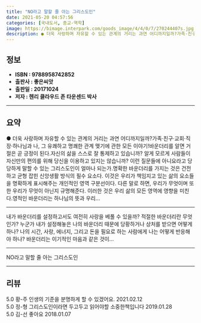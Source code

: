 ```yaml
---
title: "NO라고 말할 줄 아는 그리스도인"
date: 2021-05-20 04:57:56
categories: [국내도서, 종교-역학]
image: https://bimage.interpark.com/goods_image/4/4/0/7/270244407s.jpg
description: ● 더욱 사랑하며 자유할 수 있는 관계의 거리는 과연 어디까지일까?가족·친구·교회·직장·하나님과 나, 그 유쾌하고 명쾌한 관계 맺기에 관한 모든 이야기!바운더리를 알면 거절은 곧 긍정이 된다.자신의 삶을 스스로 잘 통제하고 있습니까? 알게 모르게 사람들이 자신만의 편의를 위해 당신을
---
```


## **정보**

- **ISBN : 9788958742852**
- **출판사 : 좋은씨앗**
- **출판일 : 20171024**
- **저자 : 헨리 클라우드   존 타운센드 박사**

------



## **요약**

●  더욱 사랑하며 자유할 수 있는 관계의 거리는 과연 어디까지일까?가족·친구·교회·직장·하나님과 나, 그 유쾌하고 명쾌한 관계 맺기에 관한 모든 이야기!바운더리를 알면 거절은 곧 긍정이 된다.자신의 삶을 스스로 잘 통제하고 있습니까? 알게 모르게 사람들이 자신만의 편의를 위해 당신을 이용하고 있지는 않습니까? 이런 질문들에 아니요라고 당당하게 말할 수 있는 그리스도인이 얼마나 되는가.명확한 바운더리를 가지는 것은 건전하고 균형 잡힌 신앙생활 방식의 필수 요소다. 이것은 우리가 책임지고 있는 삶의 요소들을 명확하게 표시해주는 개인적인 영역 구분선이다. 다른 말로 하면, 우리가 무엇이며 또한 우리가 무엇이 아닌지 규명해준다. 이러한 것은 우리 삶의 모든 영역에 영향을 미친다.영적인 바운더리는 하나님의 뜻과 우리...

------

내가 바운더리를 설정하고서도 여전히 사랑을 베풀 수 있을까? 적절한 바운더리란 무엇인가? 누군가 내가 설정해놓은 나의 바운더리 때문에 당황하거나 상처를 받으면 어떻게 하나? 나의 시간, 사랑, 에너지, 그리고 돈을 필요로 하는 사람에게 나는 어떻게 반응해야 하나? 바운더리는 이기적인 마음과 같은 것이... 

------


NO라고 말할 줄 아는 그리스도인 

------


## **리뷰** 

5.0 황-주 인생의 기준을 분명하게 할 수 있겠어요. 2021.02.12 <br/>5.0 정-형 그리스도인이라면 두고두고 읽어야할 소중한책입니다 2019.01.28 <br/>5.0 김-선 좋아요 2018.01.07 <br/>